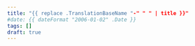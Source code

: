 ```yaml
---
title: "{{ replace .TranslationBaseName "-" " " | title }}"
#date: {{ dateFormat "2006-01-02" .Date }}
tags: []
draft: true
---
```

